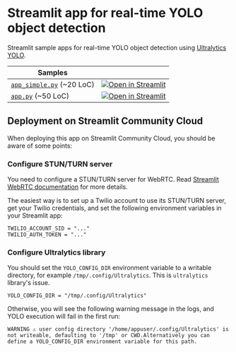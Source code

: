 # Streamlit app for real-time YOLO object detection

Streamlit sample apps for real-time YOLO object detection using [Ultralytics YOLO](https://docs.ultralytics.com/).

| Samples   |   |
| --- | --- |
| [`app_simple.py`](./app_simple.py) (~20 LoC) | [![Open in Streamlit](https://static.streamlit.io/badges/streamlit_badge_black_white.svg)](https://ultralytics-realtime-simple.streamlit.app/) |
| [`app.py`](./app.py) (~50 LoC) | [![Open in Streamlit](https://static.streamlit.io/badges/streamlit_badge_black_white.svg)](https://ultralytics-realtime.streamlit.app/) |



## Deployment on Streamlit Community Cloud

When deploying this app on Streamlit Community Cloud,
you should be aware of some points:

### Configure STUN/TURN server
You need to configure a STUN/TURN server for WebRTC. Read [Streamlit WebRTC documentation](https://github.com/whitphx/streamlit-webrtc) for more details.

The easiest way is to set up a Twilio account to use its STUN/TURN server, get your Twilio credentials, and set the following environment variables in your Streamlit app:
```
TWILIO_ACCOUNT_SID = "..."
TWILIO_AUTH_TOKEN = "..."
```

### Configure Ultralytics library
You should set the `YOLO_CONFIG_DIR` environment variable to a writable directory, for example `/tmp/.config/Ultralytics`. This is `ultralytics` library's issue.

```
YOLO_CONFIG_DIR = "/tmp/.config/Ultralytics"
```

Otherwise, you will see the following warning message in the logs, and YOLO execution will fail in the first run:
```
WARNING ⚠️ user config directory '/home/appuser/.config/Ultralytics' is not writeable, defaulting to '/tmp' or CWD.Alternatively you can define a YOLO_CONFIG_DIR environment variable for this path.
```
